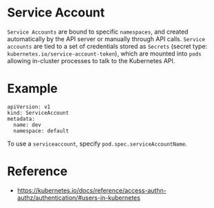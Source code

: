 # Service Account

`Service Accounts` are bound to specific `namespaces`, and created automatically by the API server or manually through API calls. `Service accounts` are tied to a set of credentials stored as `Secrets` (secret type: `kubernetes.io/service-account-token`), which are mounted into `pods` allowing in-cluster processes to talk to the Kubernetes API.


# Example

```
apiVersion: v1
kind: ServiceAccount
metadata:
  name: dev
  namespace: default
```

To use a `serviceaccount`, specify `pod.spec.serviceAccountName`.


# Reference

* https://kubernetes.io/docs/reference/access-authn-authz/authentication/#users-in-kubernetes
